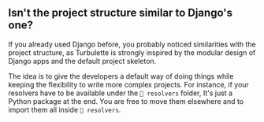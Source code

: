 ## Isn't the project structure similar to Django's one?

If you already used Django before, you probably noticed similarities with the project structure, as Turbulette is strongly inspired by the modular design of Django apps and the default project skeleton.

The idea is to give the developers a default way of doing things while keeping the flexibility to write more complex projects.
For instance, if your resolvers have to be available under the `📁 resolvers` folder, It's just a Python package at the end.
You are free to move them elsewhere and to import them all inside `📁 resolvers`.
